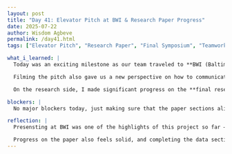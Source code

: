 ```yaml
---
layout: post
title: "Day 41: Elevator Pitch at BWI & Research Paper Progress"
date: 2025-07-22
author: Wisdom Agbeve
permalink: /day41.html
tags: ["Elevator Pitch", "Research Paper", "Final Symposium", "Teamwork", "BWI"]

what_i_learned: |
  Today was an exciting milestone as our team traveled to **BWI (Baltimore/Washington International Thurgood Marshall Airport)** to film our **elevator pitch**. The experience of presenting our project in such a professional setting was both energizing and insightful. It pushed us to deliver our key message: the problem we’re solving, our approach, and its potential impact in a way that was concise yet compelling.  

  Filming the pitch also gave us a new perspective on how to communicate our work to a broader audience. Knowing that the video will be **featured on our D-FLIERs website** adds extra motivation to make sure it represents our project well. It was great working alongside my graduate mentor, teammates, practicing multiple takes, and learning how to fine-tune our delivery for clarity and impact.  

  On the research side, I made significant progress on the **final research paper**, specifically on the **Data Used and Preprocessing** section. I refined the explanation of our datasets, clarified the selection criteria, and detailed the preprocessing steps we implemented to clean and prepare the data. This is helping strengthen the foundation for our methodology section and ensures the paper flows more cohesively.

blockers: |
  No major blockers today, just making sure that the paper sections align smoothly with the technical details we plan to present at the symposium.

reflection: |
  Presensting at BWI was one of the highlights of this project so far — it felt like a real-world pitch scenario, and it made me appreciate the importance of clear, audience-friendly communication. Seeing how our work will be showcased publicly added an extra layer of excitement.  

  Progress on the paper also feels solid, and completing the data section was a big step forward. With just a few days left before the symposium, I feel more confident that we’re pulling everything together effectively — from the written paper to the visuals to how we talk about our work.
---
```

